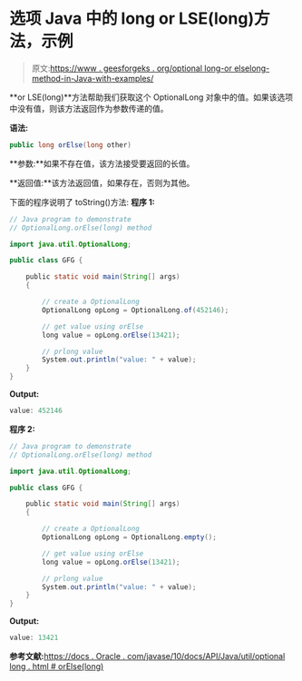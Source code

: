 # 选项 Java 中的 long or LSE(long)方法，示例

> 原文:[https://www . geesforgeks . org/optional long-or elselong-method-in-Java-with-examples/](https://www.geeksforgeeks.org/optionallong-orelselong-method-in-java-with-examples/)

**or LSE(long)**方法帮助我们获取这个 OptionalLong 对象中的值。如果该选项中没有值，则该方法返回作为参数传递的值。

**语法:**

```java
public long orElse(long other)

```

**参数:**如果不存在值，该方法接受要返回的长值。

**返回值:**该方法返回值，如果存在，否则为其他。

下面的程序说明了 toString()方法:
**程序 1:**

```java
// Java program to demonstrate
// OptionalLong.orElse(long) method

import java.util.OptionalLong;

public class GFG {

    public static void main(String[] args)
    {

        // create a OptionalLong
        OptionalLong opLong = OptionalLong.of(452146);

        // get value using orElse
        long value = opLong.orElse(13421);

        // prlong value
        System.out.println("value: " + value);
    }
}
```

**Output:**

```java
value: 452146

```

**程序 2:**

```java
// Java program to demonstrate
// OptionalLong.orElse(long) method

import java.util.OptionalLong;

public class GFG {

    public static void main(String[] args)
    {

        // create a OptionalLong
        OptionalLong opLong = OptionalLong.empty();

        // get value using orElse
        long value = opLong.orElse(13421);

        // prlong value
        System.out.println("value: " + value);
    }
}
```

**Output:**

```java
value: 13421

```

**参考文献:**[https://docs . Oracle . com/javase/10/docs/API/Java/util/optional long . html # orElse(long)](https://docs.oracle.com/javase/10/docs/api/java/util/OptionalLong.html#orElse(long))